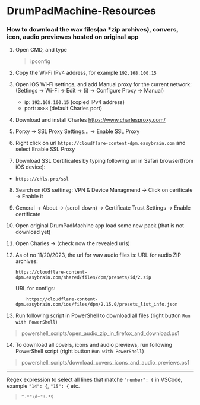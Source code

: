 # DrumPadMachine-Resources


### How to download the wav files(aa *zip archives), convers, icon, audio previewes hosted on original app

1) Open CMD, and type 
    > ipconfig
2) Copy the Wi-Fi IPv4 address, for example `192.168.100.15`

3) Open iOS Wi-Fi settings, and add Manual proxy for the current network:
   (Settings -> Wi-Fi -> Edit -> (i) -> Configure Proxy -> Manual)
   - ip: `192.168.100.15` (copied IPv4 address)
   - port: `8888` (default Charles port)

4) Download and install Charles
https://www.charlesproxy.com/

5) Porxy -> SSL Proxy Settings... -> Enable SSL Proxy

6) Right click on url `https://cloudflare-content-dpm.easybrain.com` and select Enable SSL Proxy

7) Download SSL Certificates by typing following url in Safari browser(from iOS device):
  - `https://chls.pro/ssl`

8) Search on iOS settinsg: VPN & Device Managmend -> Click on cerificate -> Enable it

9) General -> About -> (scroll down) -> Certificate Trust Settings -> Enable certificate

10) Open original DrumPadMachine app load some new pack (that is not download yet)

11) Open Charles -> (check now the revealed urls)

12) As of no 11/20/2023, the url for wav audio files is:
    URL for audio ZIP archives:
    ```
    https://cloudflare-content-dpm.easybrain.com/shared/files/dpm/presets/id/2.zip
    ```
    URL for configs:
    ```
        https://cloudflare-content-dpm.easybrain.com/ios/files/dpm/2.15.0/presets_list_info.json
    ```
13) Run following script in PowerShell to download all files (right button `Run with PowerShell`)
  > powershell_scripts/open_audio_zip_in_firefox_and_download.ps1

14) To download all covers, icons and audio previews, run following PowerShell script (right button `Run with PowerShell`)
  > powershell_scripts/download_covers_icons_and_audio_previews.ps1

-----

Regex expression to select all lines that matche `"number": {` in VSCode, example  `"14": {`, `"15": {` etc.
> `^.*"\d+":.*$`
